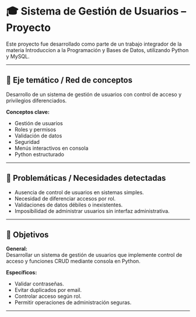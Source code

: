 # 🎓 Sistema de Gestión de Usuarios – Proyecto

Este proyecto fue desarrollado como parte de un trabajo integrador de la materia Introduccion a la Programación y Bases de Datos, utilizando Python y MySQL.

---

## 🧠 Eje temático / Red de conceptos

Desarrollo de un sistema de gestión de usuarios con control de acceso y privilegios diferenciados.

**Conceptos clave:**
- Gestión de usuarios
- Roles y permisos
- Validación de datos
- Seguridad
- Menús interactivos en consola
- Python estructurado

---

## 🚨 Problemáticas / Necesidades detectadas

- Ausencia de control de usuarios en sistemas simples.
- Necesidad de diferenciar accesos por rol.
- Validaciones de datos débiles o inexistentes.
- Imposibilidad de administrar usuarios sin interfaz administrativa.

---
## 🎯 Objetivos

**General:**  
Desarrollar un sistema de gestión de usuarios que implemente control de acceso y funciones CRUD mediante consola en Python.

**Específicos:**
- Validar contraseñas.
- Evitar duplicados por email.
- Controlar acceso según rol.
- Permitir operaciones de administración seguras.

---
